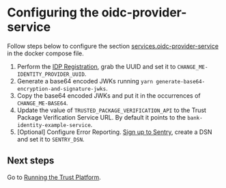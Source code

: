 # Configuring the oidc-provider-service
Follow steps below to configure the section [services.oidc-provider-service](https://github.com/idpartner-app/trust-platform-example/blob/trustPlatformExample/docker-compose.yml#L89) in the docker compose file.

1. Perform the [IDP Registration](https://docs.idpartner.com/documentation/identity-provider-user-guide/registering-the-trust-platform), grab the UUID and set it to `CHANGE_ME-IDENTITY_PROVIDER_UUID`.
1. Generate a base64 encoded JWKs running `yarn generate-base64-encryption-and-signature-jwks`.
1. Copy the base64 encoded JWKs and put it in the occurrences of `CHANGE_ME-BASE64`.
1. Update the value of `TRUSTED_PACKAGE_VERIFICATION_API` to the Trust Package Verification Service URL. By default it points to the `bank-identity-example-service`.
1. [Optional] Configure Error Reporting. [Sign up to Sentry](https://sentry.io/signup/), create a DSN and set it to `SENTRY_DSN`.

## Next steps
Go to [Running the Trust Platform](running-trust-platform.md).